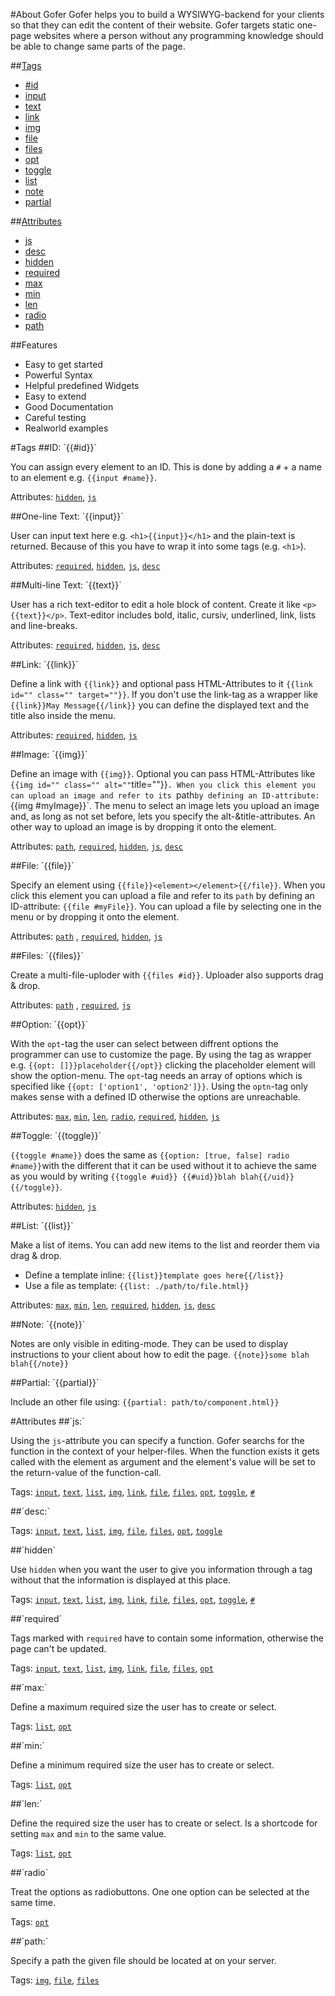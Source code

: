 #About Gofer
Gofer helps you to build a WYSIWYG-backend for your clients so that they can edit the content of their website. Gofer targets static one-page websites where a person without any programming knowledge should be able to change same parts of the page.



##[Tags](#tags)

* [#id](#identifier)
* [input](#input)
* [text](#text)
* [link](#link)
* [img](#img)
* [file](#file)
* [files](#files)
* [opt](#opt)
* [toggle](#toggle)
* [list](#list)
* [note](#note)
* [partial](#partial)



##[Attributes](#attributes)

* [js](#js)
* [desc](#desc)
* [hidden](#hidden)
* [required](#required)
* [max](#max)
* [min](#min)
* [len](#len)
* [radio](#radio)
* [path](#path)



##Features
* Easy to get started
* Powerful Syntax
* Helpful predefined Widgets
* Easy to extend
* Good Documentation
* Careful testing
* Realworld examples




<a name="tags" />
#Tags




<a name="identifier" />
##ID: `{{#id}}`

You can assign every element to an ID. This is done by adding a `#` + a name to an element e.g. `{{input #name}}`.

Attributes: [`hidden`](#hidden), [`js`](#js)



<a name="input" />
##One-line Text: `{{input}}`

User can input text here e.g. `<h1>{{input}}</h1>` and the plain-text is returned. Because of this you have to wrap it into some tags (e.g. `<h1>`).

Attributes: [`required`](#required), [`hidden`](#hidden), [`js`](#js), [`desc`](#desc)



<a name="text" />
##Multi-line Text: `{{text}}`

User has a rich text-editor to edit a hole block of content. Create it like `<p>{{text}}</p>`. Text-editor includes bold, italic, cursiv, underlined, link, lists and line-breaks.

Attributes: [`required`](#required), [`hidden`](#hidden), [`js`](#js), [`desc`](#desc)



<a name="link" />
##Link: `{{link}}`

Define a link with `{{link}}` and optional pass HTML-Attributes to it `{{link id="" class="" target=""}}`.
If you don't use the link-tag as a wrapper like `{{link}}May Message{{/link}}` you can define the displayed text and the title also inside the menu.

Attributes: [`required`](#required), [`hidden`](#hidden), [`js`](#js)



<a name="img" />
##Image: `{{img}}`

Define an image with `{{img}}`.
Optional you can pass HTML-Attributes like `{{img id="" class="" alt=""`title=""}}`.
When you click this element you can upload an image and refer to its `path` by defining an ID-attribute: `{{img #myImage}}`.
The menu to select an image lets you upload an image and, as long as not set before, lets you specify the alt-&title-attributes.
An other way to upload an image is by dropping it onto the element.

Attributes: [`path`](#path), [`required`](#required), [`hidden`](#hidden), [`js`](#js), [`desc`](#desc)



<a name="file" />
##File: `{{file}}`

Specify an element using `{{file}}<element></element>{{/file}}`. When you click this element you can upload a file and refer to its `path` by defining an ID-attribute: `{{file #myFile}}`.
You can upload a file by selecting one in the menu or by dropping it onto the element.


Attributes: [`path`](#path) , [`required`](#required), [`hidden`](#hidden), [`js`](#js)



<a name="files" />
##Files: `{{files}}`

Create a multi-file-uploder with `{{files #id}}`. Uploader also supports drag & drop.


Attributes: [`path`](#path) , [`required`](#required), [`js`](#js)



<a name="opt" />
##Option: `{{opt}}`

With the `opt`-tag the user can select between diffrent options the programmer can use to customize the page.
By using the tag as wrapper e.g. `{{opt: []}}placeholder{{/opt}}` clicking the placeholder element will show the option-menu.
The `opt`-tag needs an array of options which is specified like `{{opt: ['option1', 'option2']}}`.
Using the `optn`-tag only makes sense with a defined ID otherwise the options are unreachable.

Attributes: [`max`](#max), [`min`](#min), [`len`](#len), [`radio`](#radio), [`required`](#required), [`hidden`](#hidden), [`js`](#js)



<a name="toggle" />
##Toggle: `{{toggle}}`

`{{toggle #name}}` does the same as `{{option: [true, false] radio #name}}`with the different that it can be used without it to achieve the same as you would by writing `{{toggle #uid}} {{#uid}}blah blah{{/uid}}{{/toggle}}`.

Attributes: [`hidden`](#hidden), [`js`](#js)



<a name="list" />
##List: `{{list}}`

Make a list of items.
You can add new items to the list and reorder them via drag & drop.

* Define a template inline: `{{list}}template goes here{{/list}}`
* Use a file as template: `{{list: ./path/to/file.html}}`

Attributes: [`max`](#max), [`min`](#min), [`len`](#len), [`required`](#required), [`hidden`](#hidden), [`js`](#js), [`desc`](#desc)



<a name="note" />
##Note: `{{note}}`

Notes are only visible in editing-mode. They can be used to display instructions to your client about how to edit the page.
`{{note}}some blah blah{{/note}}`



<a name="partial" />
##Partial: `{{partial}}`

Include an other file using: `{{partial: path/to/component.html}}`




<a name="attributes" />
#Attributes



<a name="js" />
##`js:`

Using the `js`-attribute you can specify a function. Gofer searchs for the function in the context of your helper-files. When the function exists it gets called with the element as argument and the element's value will be set to the return-value of the function-call.

Tags: [`input`](#input), [`text`](#text), [`list`](#list), [`img`](#img), [`link`](#link), [`file`](#file), [`files`](#files), [`opt`](#opt), [`toggle`](#toggle), [`#`](#identifier)



<a name="desc" />
##`desc:`

Tags: [`input`](#input), [`text`](#text), [`list`](#list), [`img`](#img), [`file`](#file), [`files`](#files), [`opt`](#opt), [`toggle`](#toggle)



<a name="hidden" />
##`hidden`

Use `hidden` when you want the user to give you information through a tag without that the information is displayed at this place.

Tags: [`input`](#input), [`text`](#text), [`list`](#list), [`img`](#img), [`link`](#link), [`file`](#file), [`files`](#files), [`opt`](#opt), [`toggle`](#toggle), [`#`](#identifier)



<a name="required" />
##`required`

Tags marked with `required` have to contain some information, otherwise the page can't be updated.

Tags: [`input`](#input), [`text`](#text), [`list`](#list), [`img`](#img), [`link`](#link), [`file`](#file), [`files`](#files), [`opt`](#opt)



<a name="max" />
##`max:`

Define a maximum required size the user has to create or select.

Tags: [`list`](#list), [`opt`](#opt)



<a name="min" />
##`min:`

Define a minimum required size the user has to create or select.

Tags: [`list`](#list), [`opt`](#opt)



<a name="len" />
##`len:`

Define the required size the user has to create or select. Is a shortcode for setting `max` and `min` to the same value.

Tags: [`list`](#list), [`opt`](#opt)



<a name="radio" />
##`radio`

Treat the options as radiobuttons. One one option can be selected at the same time.

Tags: [`opt`](#opt)



<a name="path" />
##`path:`

Specify a path the given file should be located at on your server.

Tags: [`img`](#img), [`file`](#file), [`files`](#files)